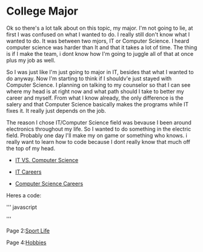 # College Major

Ok so there's a lot talk about on this topic, my major. I'm not going to lie, at first I was confused on what I wanted to do. I really still don't know what I wanted to do. It was between two mjors, IT or Computer Science. I heard computer science was harder than It and that it takes a lot of time. The thing is if I make the team, i dont know how I'm going to juggle all of that at once plus my job as well.

So I was just like I'm just going to major in IT, besides that what I wanted to do anyway. Now I'm starting to think if I shouldv'e just stayed with Computer Science. I planning on talking to my counselor so that I can see where my head is at right now and what path should I take to better my career and myself. From what I know already, the only difference is the salery and that Computer Science basically makes the programs while IT fixes it. It really just depends on the job.

The reason I chose IT/Computer Science field was bevause I been around electronics throughout my life. So I wanted to do something in the electric field. Probably one day I'll make my on game or something who knows. i really want to learn how to code because I dont really know that much off the top of my head.

* [IT VS. Computer Science](https://www.rasmussen.edu/degrees/technology/blog/it-vs-computer-science-degree-infographic/)

* [IT Careers](https://th.bing.com/th/id/OIP.5qZB_YRN2ILP2neFO3e7kQHaLs?pid=ImgDet&rs=1)

* [Computer Science Careers](http://3mkm08kox71vtynw1b1wbtpab.wpengine.netdna-cdn.com/wp-content/uploads/2012/10/avg_salaries_graph_oct9.png)

Heres a code:

''' javascript

'''



Page 2:[Sport Life](SportLife.md)

Page 4:[Hobbies](Hobbies.md)



